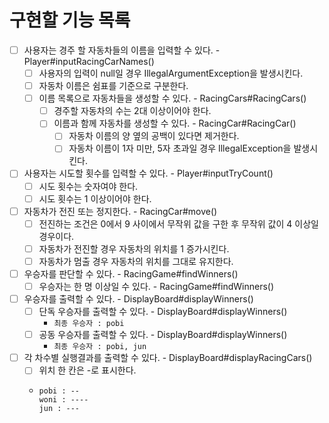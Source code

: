 # 구현할 기능 목록
- [ ] 사용자는 경주 할 자동차들의 이름을 입력할 수 있다. - Player#inputRacingCarNames()
  - [ ] 사용자의 입력이 null일 경우 IllegalArgumentException을 발생시킨다.
  - [ ] 자동차 이름은 쉼표를 기준으로 구분한다.
  - [ ] 이름 목록으로 자동차들을 생성할 수 있다. - RacingCars#RacingCars()
    - [ ] 경주할 자동차의 수는 2대 이상이어야 한다.
    - [ ] 이름과 함께 자동차를 생성할 수 있다. - RacingCar#RacingCar()
      - [ ] 자동차 이름의 양 옆의 공백이 있다면 제거한다.
      - [ ] 자동차 이름이 1자 미만, 5자 초과일 경우 IllegalException을 발생시킨다.
- [ ] 사용자는 시도할 횟수를 입력할 수 있다. - Player#inputTryCount()
  - [ ] 시도 횟수는 숫자여야 한다.
  - [ ] 시도 횟수는 1 이상이어야 한다.
- [ ] 자동차가 전진 또는 정지한다. - RacingCar#move()
  - [ ] 전진하는 조건은 0에서 9 사이에서 무작위 값을 구한 후 무작위 값이 4 이상일 경우이다.
  - [ ] 자동차가 전진할 경우 자동차의 위치를 1 증가시킨다.
  - [ ] 자동차가 멈출 경우 자동차의 위치를 그대로 유지한다.
- [ ] 우승자를 판단할 수 있다. - RacingGame#findWinners()
  - [ ] 우승자는 한 명 이상일 수 있다. - RacingGame#findWinners()
- [ ] 우승자를 출력할 수 있다. - DisplayBoard#displayWinners()
  - [ ] 단독 우승자를 출력할 수 있다. - DisplayBoard#displayWinners()
    - ```최종 우승자 : pobi```
  - [ ] 공동 우승자를 출력할 수 있다. - DisplayBoard#displayWinners()
    - ```최종 우승자 : pobi, jun```
- [ ] 각 차수별 실행결과를 출력할 수 있다. - DisplayBoard#displayRacingCars()
  - [ ] 위치 한 칸은 -로 표시한다.
  - ```
    pobi : --
    woni : ----
    jun : ---
    ```